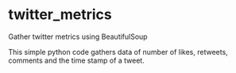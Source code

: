 # twitter_metrics
Gather twitter metrics using BeautifulSoup 

This simple python code gathers data of number of likes, retweets, comments and the time stamp of a tweet. 

